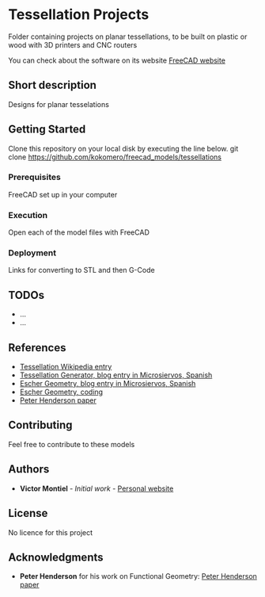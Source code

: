 # Tessellation Projects

Folder containing projects on planar tessellations, to be built on plastic or wood with 3D printers and CNC routers

You can check about the software on its website [FreeCAD website](https://www.freecadweb.org/)

## Short description

Designs for planar tesselations

## Getting Started

Clone this repository on your local disk by executing the line below. 
git clone https://github.com/kokomero/freecad_models/tessellations

### Prerequisites

FreeCAD set up in your computer

### Execution

Open each of the model files with FreeCAD

### Deployment

Links for converting to STL and then G-Code

## TODOs
* ...
* ...

## References

* [Tessellation Wikipedia entry](https://en.wikipedia.org/wiki/Tessellation)
* [Tessellation Generator, blog entry in Microsiervos, Spanish](https://www.microsiervos.com/archivo/arte-y-diseno/generador-telelaciones.html)
* [Escher Geometry, blog entry in Microsiervos, Spanish](https://www.microsiervos.com/archivo/ordenadores/arte-escher-programacion-geometria.html)
* [Escher Geometry, coding](https://mapio.github.io/programming-with-escher/)
* [Peter Henderson paper](https://eprints.soton.ac.uk/257577/1/funcgeo2.pdf)

## Contributing

Feel free to contribute to these models

## Authors
* **Victor Montiel** - *Initial work* - [Personal website](http://www.victormontielargaiz.net)

## License
No licence for this project

## Acknowledgments
* **Peter Henderson** for his work on Functional Geometry: [Peter Henderson paper](https://eprints.soton.ac.uk/257577/1/funcgeo2.pdf)

